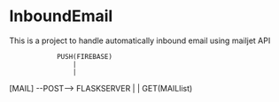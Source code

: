 # InboundEmail
This is a project to handle automatically inbound email using mailjet API


				PUSH(FIREBASE)
					|
					|
[MAIL] --POST--> FLASKSERVER
					|
					|
				GET(MAILlist)


